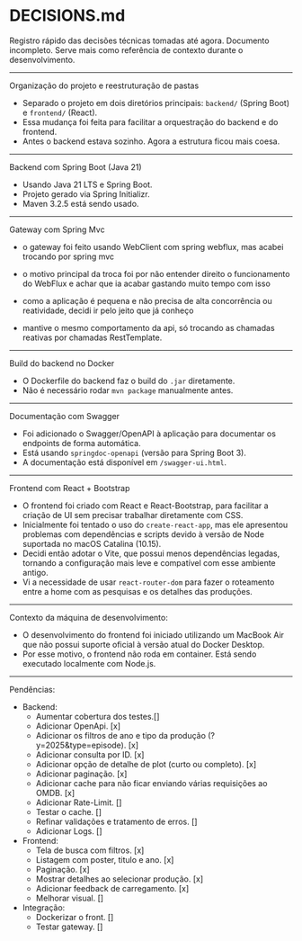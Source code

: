 # DECISIONS.md

Registro rápido das decisões técnicas tomadas até agora. Documento incompleto. Serve mais como referência de contexto durante o desenvolvimento.

---

Organização do projeto e reestruturação de pastas

- Separado o projeto em dois diretórios principais: `backend/` (Spring Boot) e `frontend/` (React).
- Essa mudança foi feita para facilitar a orquestração do backend e do frontend.
- Antes o backend estava sozinho. Agora a estrutura ficou mais coesa.

---

Backend com Spring Boot (Java 21)

- Usando Java 21 LTS e Spring Boot.
- Projeto gerado via Spring Initializr.
- Maven 3.2.5 está sendo usado.

---

Gateway com Spring Mvc

- o gateway foi feito usando WebClient com spring webflux, mas acabei trocando por spring mvc

- o motivo principal da troca foi por não entender direito o funcionamento do WebFlux e achar que ia acabar gastando muito tempo com isso

- como a aplicação é pequena e não precisa de alta concorrência ou reatividade, decidi ir pelo jeito que já conheço

- mantive o mesmo comportamento da api, só trocando as chamadas reativas por chamadas RestTemplate.

---

Build do backend no Docker

- O Dockerfile do backend faz o build do `.jar` diretamente.
- Não é necessário rodar `mvn package` manualmente antes.

---
Documentação com Swagger

- Foi adicionado o Swagger/OpenAPI à aplicação para documentar os endpoints de forma automática.
- Está usando `springdoc-openapi` (versão para Spring Boot 3).
- A documentação está disponível em `/swagger-ui.html`.

---

Frontend com React + Bootstrap

- O frontend foi criado com React e React-Bootstrap, para facilitar a criação de UI sem precisar trabalhar diretamente com CSS.
- Inicialmente foi tentado o uso do `create-react-app`, mas ele apresentou problemas com dependências e scripts devido à versão de Node suportada no macOS Catalina (10.15).
- Decidi então adotar o Vite, que possui menos dependências legadas, tornando a configuração mais leve e compatível com esse ambiente antigo.
- Vi a necessidade de usar `react-router-dom` para fazer o roteamento entre a home com as pesquisas e os detalhes das produções.

---

Contexto da máquina de desenvolvimento:

- O desenvolvimento do frontend foi iniciado utilizando um MacBook Air que não possui suporte oficial à versão atual do Docker Desktop.
- Por esse motivo, o frontend não roda em container. Está sendo executado localmente com Node.js.

---

Pendências:
- Backend: 
    - Aumentar cobertura dos testes.[]
    - Adicionar OpenApi. [x]
    - Adicionar os filtros de ano e tipo da produção (?y=2025&type=episode). [x]
    - Adicionar consulta por ID. [x]
    - Adicionar opção de detalhe de plot (curto ou completo). [x]
    - Adicionar paginação. [x]
    - Adicionar cache para não ficar enviando várias requisições ao OMDB. [x]
    - Adicionar Rate-Limit. []
    - Testar o cache. []
    - Refinar validações e tratamento de erros. []
    - Adicionar Logs. []
- Frontend:
    - Tela de busca com filtros. [x]
    - Listagem com poster, titulo e ano. [x]
    - Paginação. [x]
    - Mostrar detalhes ao selecionar produção. [x]
    - Adicionar feedback de carregamento. [x]
    - Melhorar visual. []
- Integração:
    - Dockerizar o front. []
    - Testar gateway. []